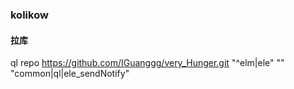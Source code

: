 ### kolikow
#### 拉库 
ql repo https://github.com/IGuanggg/very_Hunger.git "^elm|ele" "" "common|ql|ele_sendNotify"


